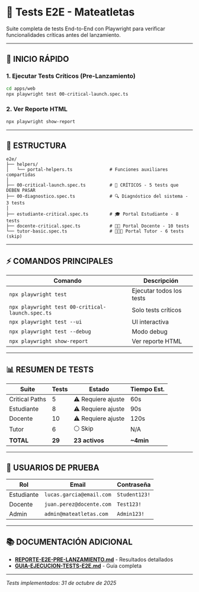 # 🧪 Tests E2E - Mateatletas

Suite completa de tests End-to-End con Playwright para verificar funcionalidades críticas antes del lanzamiento.

---

## 🚀 INICIO RÁPIDO

### 1. Ejecutar Tests Críticos (Pre-Lanzamiento)

```bash
cd apps/web
npx playwright test 00-critical-launch.spec.ts
```

### 2. Ver Reporte HTML

```bash
npx playwright show-report
```

---

## 📂 ESTRUCTURA

```
e2e/
├── helpers/
│   └── portal-helpers.ts              # Funciones auxiliares compartidas
│
├── 00-critical-launch.spec.ts         # 🔴 CRÍTICOS - 5 tests que DEBEN PASAR
├── 00-diagnostico.spec.ts             # 🔍 Diagnóstico del sistema - 3 tests
│
├── estudiante-critical.spec.ts        # 🎓 Portal Estudiante - 8 tests
├── docente-critical.spec.ts           # 👨‍🏫 Portal Docente - 10 tests
└── tutor-basic.spec.ts                # 👨‍👩‍👧 Portal Tutor - 6 tests (skip)
```

---

## ⚡ COMANDOS PRINCIPALES

| Comando | Descripción |
|---------|-------------|
| `npx playwright test` | Ejecutar todos los tests |
| `npx playwright test 00-critical-launch.spec.ts` | Solo tests críticos |
| `npx playwright test --ui` | UI interactiva |
| `npx playwright test --debug` | Modo debug |
| `npx playwright show-report` | Ver reporte HTML |

---

## 📊 RESUMEN DE TESTS

| Suite | Tests | Estado | Tiempo Est. |
|-------|-------|--------|-------------|
| Critical Paths | 5 | ⚠️ Requiere ajuste | 60s |
| Estudiante | 8 | ⚠️ Requiere ajuste | 90s |
| Docente | 10 | ⚠️ Requiere ajuste | 120s |
| Tutor | 6 | ⚪ Skip | N/A |
| **TOTAL** | **29** | **23 activos** | **~4min** |

---

## 🎯 USUARIOS DE PRUEBA

| Rol | Email | Contraseña |
|-----|-------|-----------|
| Estudiante | `lucas.garcia@email.com` | `Student123!` |
| Docente | `juan.perez@docente.com` | `Test123!` |
| Admin | `admin@mateatletas.com` | `Admin123!` |

---

## 📚 DOCUMENTACIÓN ADICIONAL

- **[REPORTE-E2E-PRE-LANZAMIENTO.md](../../../REPORTE-E2E-PRE-LANZAMIENTO.md)** - Resultados detallados
- **[GUIA-EJECUCION-TESTS-E2E.md](../../../GUIA-EJECUCION-TESTS-E2E.md)** - Guía completa

---

*Tests implementados: 31 de octubre de 2025*
